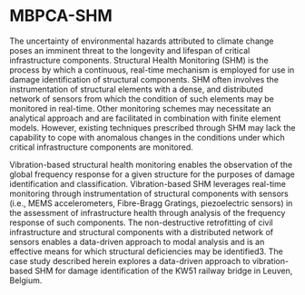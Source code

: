 # MBPCA-SHM

The uncertainty of environmental hazards attributed to climate change poses an imminent
threat to the longevity and lifespan of critical infrastructure components. Structural Health
Monitoring (SHM) is the process by which a continuous, real-time mechanism is employed for
use in damage identification of structural components. SHM often involves the instrumentation
of structural elements with a dense, and distributed network of sensors from which the condition
of such elements may be monitored in real-time. Other monitoring schemes may necessitate an
analytical approach and are facilitated in combination with finite element models. However,
existing techniques prescribed through SHM may lack the capability to cope with anomalous
changes in the conditions under which critical infrastructure components are monitored.

Vibration-based structural health monitoring enables the observation of the global
frequency response for a given structure for the purposes of damage identification and
classification. Vibration-based SHM leverages real-time monitoring through instrumentation
of structural components with sensors (i.e., MEMS accelerometers, Fibre-Bragg Gratings,
piezoelectric sensors) in the assessment of infrastructure health through analysis of the
frequency response of such components. The non-destructive retrofitting of civil infrastructure
and structural components with a distributed network of sensors enables a data-driven approach
to modal analysis and is an effective means for which structural deficiencies may be identified3.
The case study described herein explores a data-driven approach to vibration-based SHM for
damage identification of the KW51 railway bridge in Leuven, Belgium.


